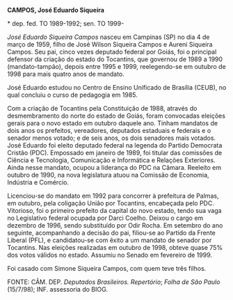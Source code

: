 **CAMPOS, José Eduardo Siqueira**

\* dep. fed. TO 1989-1992; sen. TO 1999-

*José Eduardo Siqueira Campos* nasceu em Campinas (SP) no dia 4 de
março de 1959, filho de José Wilson Siqueira Campos e Aureni Siqueira
Campos. Seu pai, cinco vezes deputado federal por Goiás, foi o principal
defensor da criação do estado do Tocantins, que governou de 1989 a 1990
(mandato-tampão), depois entre 1995 e 1999, reelegendo-se em outubro de
1998 para mais quatro anos de mandato.

José Eduardo estudou no Centro de Ensino Unificado de Brasília (CEUB),
no qual concluiu o curso de pedagogia em 1985.

Com a criação de Tocantins pela Constituição de 1988, através do
desmembramento do norte do estado de Goiás, foram convocadas eleições
gerais para o novo estado em outubro daquele ano. Tinham mandatos de
dois anos os prefeitos, vereadores, deputados estaduais e federais e o
senador menos votado; e de seis anos, os dois senadores mais votados.
José Eduardo foi eleito deputado federal na legenda do Partido Democrata
Cristão (PDC). Empossado em janeiro de 1989, foi titular das comissões
de Ciência e Tecnologia, Comunicação e Informática e Relações
Exteriores. Ainda nesse mandato, ocupou a liderança do PDC na Câmara.
Reeleito em outubro de 1990, na nova legislatura atuou na Comissão de
Economia, Indústria e Comércio.

Licenciou-se do mandato em 1992 para concorrer à prefeitura de Palmas,
em outubro, pela coligação União por Tocantins, encabeçada pelo PDC.
Vitorioso, foi o primeiro prefeito da capital do novo estado, tendo sua
vaga no Legislativo federal ocupada por Darci Coelho. Deixou o cargo em
dezembro de 1996, sendo substituído por Odir Rocha. Em setembro do ano
seguinte, acompanhando a decisão do pai, filiou-se ao Partido da Frente
Liberal (PFL), e candidatou-se com êxito a um mandato de senador por
Tocantins. Nas eleições realizadas em outubro de 1998, obteve quase 75%
dos votos válidos no estado. Assumiu no Senado em fevereiro de 1999.

Foi casado com Simone Siqueira Campos, com quem teve três
filhos.

FONTE: CÂM. DEP. *Deputados Brasileiros. Repertório*; *Folha de São
Paulo* (15/7/98); INF. assessoria do BIOG.
